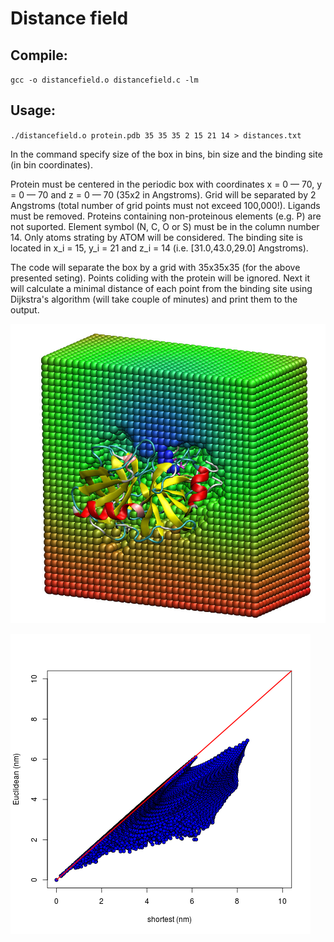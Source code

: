 # Distance field

## Compile:
`gcc -o distancefield.o distancefield.c -lm`

## Usage:
`./distancefield.o protein.pdb 35 35 35 2 15 21 14 > distances.txt`

In the command specify size of the box in bins, bin size and the binding site (in bin coordinates).

Protein must be centered in the periodic box with coordinates x = 0 &mdash; 70, y = 0 &mdash; 70 and z = 0 &mdash; 70
(35x2 in Angstroms). Grid will be separated by 2 Angstroms (total number of grid points must not exceed 100,000!).
Ligands must be removed. Proteins containing non-proteinous elements (e.g. P) are not suported.
Element symbol (N, C, O or S) must be in the column number 14. Only atoms strating by ATOM will be 
considered. The binding site is located in x_i = 15, y_i = 21 and z_i = 14 (i.e. [31.0,43.0,29.0] Angstroms).

The code will separate the box by a grid with 35x35x35 (for the above presented seting). Points coliding with the protein will
be ignored. Next it will calculate a minimal distance of each point from the binding site using Dijkstra's algorithm 
(will take couple of minutes) and print them to the output.

![Distance field on trypsin](https://github.com/spiwokv/distancefield/blob/master/trypsin.jpg)

![comparison of Euclidean and shortest distance](https://github.com/spiwokv/distancefield/blob/master/disrances.png)



